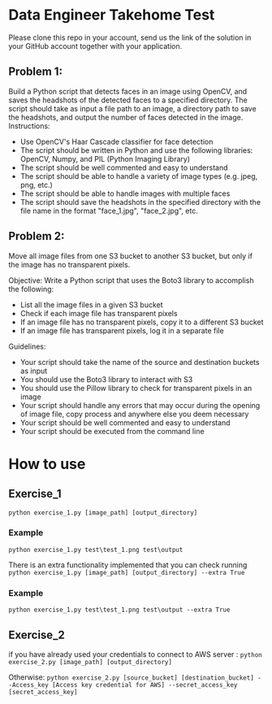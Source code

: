 # Data Engineer Takehome Test
Please clone this repo in your account, send us the link of the solution in your GitHub account together with your application.

## Problem 1:
Build a Python script that detects faces in an image using OpenCV, and saves the headshots of the detected faces to a specified directory. The script should take as input a file path to an image, a directory path to save the headshots, and output the number of faces detected in the image.
Instructions:
- Use OpenCV's Haar Cascade classifier for face detection
- The script should be written in Python and use the following libraries: OpenCV, Numpy, and PIL (Python Imaging Library)
- The script should be well commented and easy to understand
- The script should be able to handle a variety of image types (e.g. jpeg, png, etc.)
- The script should be able to handle images with multiple faces
- The script should save the headshots in the specified directory with the file name in the format "face_1.jpg", "face_2.jpg", etc.


## Problem 2: 
Move all image files from one S3 bucket to another S3 bucket, but only if the image has no transparent pixels.

Objective: Write a Python script that uses the Boto3 library to accomplish the following:

- List all the image files in a given S3 bucket
- Check if each image file has transparent pixels
- If an image file has no transparent pixels, copy it to a different S3 bucket
- If an image file has transparent pixels, log it in a separate file

Guidelines:
- Your script should take the name of the source and destination buckets as input
- You should use the Boto3 library to interact with S3
- You should use the Pillow library to check for transparent pixels in an image
- Your script should handle any errors that may occur during the opening of image file, copy process and anywhere else you deem necessary
- Your script should be well commented and easy to understand
- Your script should be executed from the command line

# How to use 

## Exercise_1

`python exercise_1.py [image_path] [output_directory]`
### Example 
`python exercise_1.py test\test_1.png test\output`

There is an extra functionality implemented that you can check running
`python exercise_1.py [image_path] [output_directory] --extra True`
### Example
`python exercise_1.py test\test_1.png test\output --extra True`

## Exercise_2
if you have already used your credentials to connect to AWS server :
`python exercise_2.py [image_path] [output_directory]`

Otherwise: 
`python exercise_2.py [source_bucket] [destination_bucket] --Access_key [Access key credential for AWS] --secret_access_key [secret_access_key]`

